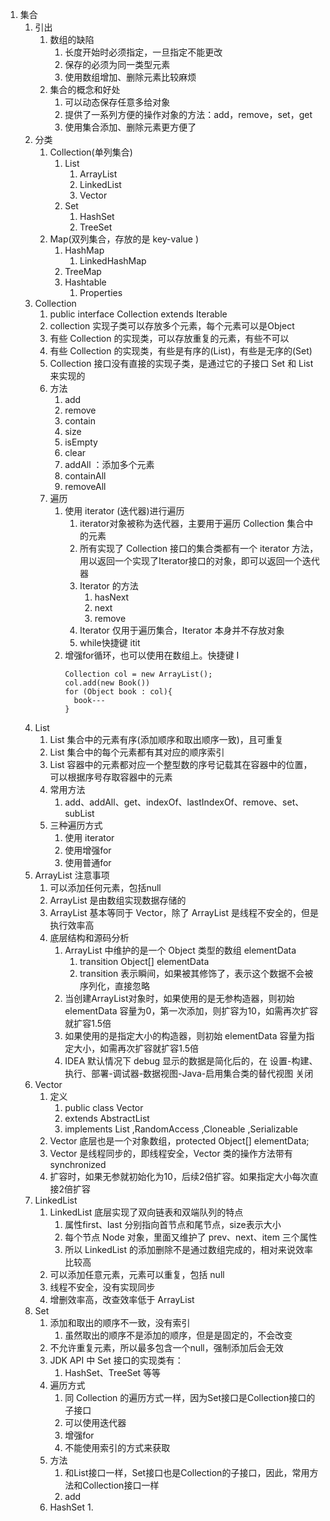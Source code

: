 1. 集合
   1. 引出
      1. 数组的缺陷
         1. 长度开始时必须指定，一旦指定不能更改
         2. 保存的必须为同一类型元素
         3. 使用数组增加、删除元素比较麻烦
      2. 集合的概念和好处
         1. 可以动态保存任意多给对象
         2. 提供了一系列方便的操作对象的方法：add，remove，set，get
         3. 使用集合添加、删除元素更方便了
   2. 分类
      1. Collection(单列集合)
         1. List
            1. ArrayList
            2. LinkedList
            3. Vector
         2. Set
            1. HashSet
            2. TreeSet
      2. Map(双列集合，存放的是 key-value )
         1. HashMap
            1. LinkedHashMap
         2. TreeMap
         3. Hashtable
            1. Properties
   3. Collection
      1. public interface Collection<E> extends Iterable<E>
      2. collection 实现子类可以存放多个元素，每个元素可以是Object
      3. 有些 Collection 的实现类，可以存放重复的元素，有些不可以
      4. 有些 Collection 的实现类，有些是有序的(List)，有些是无序的(Set)
      5. Collection 接口没有直接的实现子类，是通过它的子接口 Set 和 List 来实现的
      6. 方法
         1. add
         2. remove
         3. contain
         4. size
         5. isEmpty
         6. clear
         7. addAll ：添加多个元素
         8. containAll
         9. removeAll
      7. 遍历
         1. 使用 iterator (迭代器)进行遍历
            1. iterator对象被称为迭代器，主要用于遍历 Collection 集合中的元素
            2. 所有实现了 Collection 接口的集合类都有一个 iterator 方法，用以返回一个实现了Iterator接口的对象，即可以返回一个迭代器
            3. Iterator 的方法
               1. hasNext
               2. next
               3. remove
            4. Iterator 仅用于遍历集合，Iterator 本身并不存放对象
            5. while快捷键 itit
         2. 增强for循环，也可以使用在数组上。快捷键 I
            ```
            Collection col = new ArrayList();
            col.add(new Book())
            for (Object book : col){
              book---
            }
            ```
   4. List
      1. List 集合中的元素有序(添加顺序和取出顺序一致)，且可重复
      2. List 集合中的每个元素都有其对应的顺序索引
      3. List 容器中的元素都对应一个整型数的序号记载其在容器中的位置，可以根据序号存取容器中的元素
      4. 常用方法
         1. add、addAll、get、indexOf、lastIndexOf、remove、set、subList
      5. 三种遍历方式
         1. 使用 iterator
         2. 使用增强for
         3. 使用普通for
   5. ArrayList 注意事项
      1. 可以添加任何元素，包括null
      2. ArrayList 是由数组实现数据存储的
      3. ArrayList 基本等同于 Vector，除了 ArrayList 是线程不安全的，但是执行效率高
      4. 底层结构和源码分析
         1. ArrayList 中维护的是一个 Object 类型的数组 elementData
            1. transition Object[] elementData
            2. transition 表示瞬间，如果被其修饰了，表示这个数据不会被序列化，直接忽略
         2. 当创建ArrayList对象时，如果使用的是无参构造器，则初始 elementData 容量为0，第一次添加，则扩容为10，如需再次扩容就扩容1.5倍
         3. 如果使用的是指定大小的构造器，则初始 elementData 容量为指定大小，如需再次扩容就扩容1.5倍
         4. IDEA 默认情况下 debug 显示的数据是简化后的，在 设置-构建、执行、部署-调试器-数据视图-Java-启用集合类的替代视图  关闭
   6. Vector
      1. 定义
         1. public class Vector<E>
         2. extends AbstractList<E>
         3. implements List<E> ,RandomAccess ,Cloneable ,Serializable
      2. Vector 底层也是一个对象数组，protected Object[] elementData;
      3. Vector 是线程同步的，即线程安全，Vector 类的操作方法带有synchronized
      4. 扩容时，如果无参就初始化为10，后续2倍扩容。如果指定大小每次直接2倍扩容
   7. LinkedList
      1. LinkedList 底层实现了双向链表和双端队列的特点
         1. 属性first、last 分别指向首节点和尾节点，size表示大小
         2. 每个节点 Node 对象，里面又维护了 prev、next、item 三个属性
         3. 所以 LinkedList 的添加删除不是通过数组完成的，相对来说效率比较高
      2. 可以添加任意元素，元素可以重复，包括 null
      3. 线程不安全，没有实现同步
      4. 增删效率高，改查效率低于 ArrayList
   8. Set
      1. 添加和取出的顺序不一致，没有索引
         1. 虽然取出的顺序不是添加的顺序，但是是固定的，不会改变
      2. 不允许重复元素，所以最多包含一个null，强制添加后会无效
      3. JDK API 中 Set 接口的实现类有：
         1. HashSet、TreeSet 等等
      4. 遍历方式
         1. 同 Collection 的遍历方式一样，因为Set接口是Collection接口的子接口
         2. 可以使用迭代器
         3. 增强for
         4. 不能使用索引的方式来获取
      5. 方法
         1. 和List接口一样，Set接口也是Collection的子接口，因此，常用方法和Collection接口一样
         2. add
      6. HashSet
         1. 